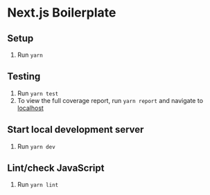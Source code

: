 # Next.js Boilerplate

## Setup

1. Run `yarn`

## Testing

1. Run `yarn test`
1. To view the full coverage report, run `yarn report` and navigate to [localhost](http://localhost:3000)

## Start local development server

1. Run `yarn dev`

## Lint/check JavaScript

1. Run `yarn lint`
